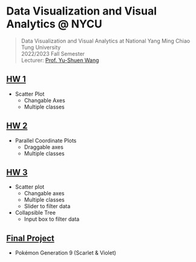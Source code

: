 # Data Visualization and Visual Analytics @ NYCU
> Data Visualization and Visual Analytics at National Yang Ming Chiao Tung University  
> 2022/2023 Fall Semester  
> Lecturer: [Prof. Yu-Shuen Wang](https://www.cs.nycu.edu.tw/members/detail/yushuen)

## [HW 1](https://github.com/Liao-YuWei/Data-Visualization-homework/tree/master/hw1)
* Scatter Plot 
    * Changable Axes
    * Multiple classes

## [HW 2](https://github.com/Liao-YuWei/Data-Visualization-homework/tree/master/hw2)
* Parallel Coordinate Plots
    * Draggable axes
    * Multiple classes

## [HW 3](https://github.com/Liao-YuWei/Data-Visualization-homework/tree/master/hw3)
* Scatter plot
    * Changable axes
    * Multiple classes
    * Slider to filter data
* Collapsible Tree
    * Input box to filter data

## [Final Project](https://github.com/Liao-YuWei/Data-Visualization-homework/tree/master/final_project)
* Pokémon Generation 9 (Scarlet & Violet)
